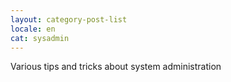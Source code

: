 ```yaml
---
layout: category-post-list
locale: en
cat: sysadmin
---
```


Various tips and tricks about system administration
